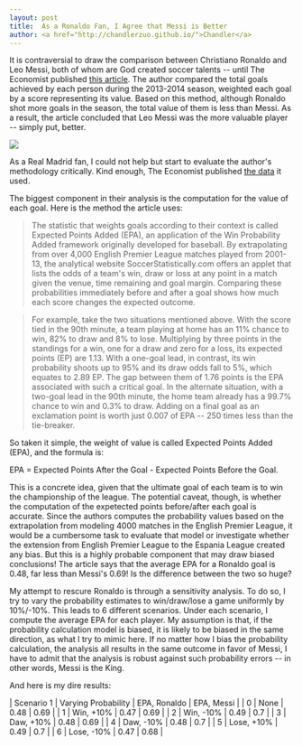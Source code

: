 ```yaml
---
layout: post
title:  As a Ronaldo Fan, I Agree that Messi is Better
author: <a href="http://chandlerzuo.github.io/">Chandler</a>
---
```


It is contraversial to draw the comparison between Christiano Ronaldo and Leo Messi, both of whom are God created soccer talents -- until The Economist published [this article](http://www.economist.com/blogs/gametheory/2015/03/statistical-analysis-football). The author compared the total goals achieved by each person during the 2013-2014 season, weighted each goal by a score representing its value. Based on this method, although Ronaldo shot more goals in the season, the total value of them is less than Messi. As a result, the article concluded that Leo Messi was the more valuable player -- simply put, better.

![](http://cdn.static-economist.com/sites/default/files/imagecache/original-size/images/2015/03/blogs/game-theory/20150328_woc641.png)

As a Real Madrid fan, I could not help but start to evaluate the author's methodology critically. Kind enough, The Economist published [the data](http://infographics.economist.com//2015/databank/MessivsRonaldo.xls) it used.

The biggest component in their analysis is the computation for the value of each goal. Here is the method the article uses:

> The statistic that weights goals according to their context is called Expected Points Added (EPA), an application of the Win Probability Added framework originally developed for baseball. By extrapolating from over 4,000 English Premier League matches played from 2001-13, the analytical website SoccerStatistically.com offers an applet that lists the odds of a team's win, draw or loss at any point in a match given the venue, time remaining and goal margin. Comparing these probabilities immediately before and after a goal shows how much each score changes the expected outcome.

> For example, take the two situations mentioned above. With the score tied in the 90th minute, a team playing at home has an 11% chance to win, 82% to draw and 8% to lose. Multiplying by three points in the standings for a win, one for a draw and zero for a loss, its expected points (EP) are 1.13. With a one-goal lead, in contrast, its win probability shoots up to 95% and its draw odds fall to 5%, which equates to 2.89 EP. The gap between them of 1.76 points is the EPA associated with such a critical goal. In the alternate situation, with a two-goal lead in the 90th minute, the home team already has a 99.7% chance to win and 0.3% to draw. Adding on a final goal as an exclamation point is worth just 0.007 of EPA -- 250 times less than the tie-breaker.

So taken it simple, the weight of value is called Expected Points Added (EPA), and the formula is:

EPA = Expected Points After the Goal - Expected Points Before the Goal.

This is a concrete idea, given that the ultimate goal of each team is to win the championship of the league. The potential caveat, though, is whether the computation of the expetected points before/after each goal is accurate. Since the authors computes the probability values based on the extrapolation from modeling 4000 matches in the English Premier League, it would be a cumbersome task to evaluate that model or investigate whether the extension from English Premier League to the Espania League created any bias. But this is a highly probable component that may draw biased conclusions! The article says that the average EPA for a Ronaldo goal is 0.48, far less than Messi's 0.69! Is the difference between the two so huge?

My attempt to rescure Ronaldo is through a sensitivity analysis. To do so, I try to vary the probability estimates to win/draw/lose a game uniformly by 10%/-10%. This leads to 6 different scenarios. Under each scenario, I compute the average EPA for each player. My assumption is that, if the probability calculation model is biased, it is likely to be biased in the same direction, as what I try to mimic here. If no matter how I bias the probability calculation, the analysis all results in the same outcome in favor of Messi, I have to admit that the analysis is robust against such probability errors -- in other words, Messi is the King.

And here is my dire results:

| Scenario 1 | Varying Probability | EPA, Ronaldo | EPA, Messi |
| 0 | None | 0.48 | 0.69 |
| 1 | Win, +10% | 0.47 | 0.69 |
| 2 | Win, -10% | 0.49 | 0.7 |
| 3 | Daw, +10% | 0.48 | 0.69 |
| 4 | Daw, -10% | 0.48 | 0.7 |
| 5 | Lose, +10% | 0.49 | 0.7 |
| 6 | Lose, -10% | 0.47 | 0.68 |




